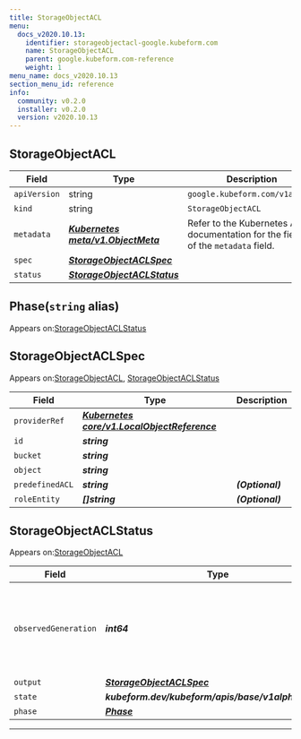 ```yaml
---
title: StorageObjectACL
menu:
  docs_v2020.10.13:
    identifier: storageobjectacl-google.kubeform.com
    name: StorageObjectACL
    parent: google.kubeform.com-reference
    weight: 1
menu_name: docs_v2020.10.13
section_menu_id: reference
info:
  community: v0.2.0
  installer: v0.2.0
  version: v2020.10.13
---
```


## StorageObjectACL
| Field | Type | Description |
| ------ | ----- | ----------- |
| `apiVersion` | string | `google.kubeform.com/v1alpha1` |
|    `kind` | string | `StorageObjectACL` |
| `metadata` | ***[Kubernetes meta/v1.ObjectMeta](https://kubernetes.io/docs/reference/generated/kubernetes-api/v1.13/#objectmeta-v1-meta)***|Refer to the Kubernetes API documentation for the fields of the `metadata` field.|
| `spec` | ***[StorageObjectACLSpec](#storageobjectaclspec)***||
| `status` | ***[StorageObjectACLStatus](#storageobjectaclstatus)***||
## Phase(`string` alias)

Appears on:[StorageObjectACLStatus](#storageobjectaclstatus)

## StorageObjectACLSpec

Appears on:[StorageObjectACL](#storageobjectacl), [StorageObjectACLStatus](#storageobjectaclstatus)

| Field | Type | Description |
| ------ | ----- | ----------- |
| `providerRef` | ***[Kubernetes core/v1.LocalObjectReference](https://kubernetes.io/docs/reference/generated/kubernetes-api/v1.13/#localobjectreference-v1-core)***||
| `id` | ***string***||
| `bucket` | ***string***||
| `object` | ***string***||
| `predefinedACL` | ***string***| ***(Optional)*** |
| `roleEntity` | ***[]string***| ***(Optional)*** |
## StorageObjectACLStatus

Appears on:[StorageObjectACL](#storageobjectacl)

| Field | Type | Description |
| ------ | ----- | ----------- |
| `observedGeneration` | ***int64***| ***(Optional)*** Resource generation, which is updated on mutation by the API Server.|
| `output` | ***[StorageObjectACLSpec](#storageobjectaclspec)***| ***(Optional)*** |
| `state` | ***kubeform.dev/kubeform/apis/base/v1alpha1.State***| ***(Optional)*** |
| `phase` | ***[Phase](#phase)***| ***(Optional)*** |
---
